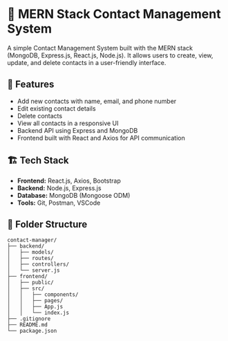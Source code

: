 # 📇 MERN Stack Contact Management System

A simple Contact Management System built with the MERN stack (MongoDB, Express.js, React.js, Node.js). It allows users to create, view, update, and delete contacts in a user-friendly interface.

## 🚀 Features

- Add new contacts with name, email, and phone number
- Edit existing contact details
- Delete contacts
- View all contacts in a responsive UI
- Backend API using Express and MongoDB
- Frontend built with React and Axios for API communication

## 🏗️ Tech Stack

- **Frontend:** React.js, Axios, Bootstrap
- **Backend:** Node.js, Express.js
- **Database:** MongoDB (Mongoose ODM)
- **Tools:** Git, Postman, VSCode

## 📁 Folder Structure

```plaintext
contact-manager/
├── backend/
│   ├── models/
│   ├── routes/
│   ├── controllers/
│   └── server.js
├── frontend/
│   ├── public/
│   ├── src/
│   │   ├── components/
│   │   ├── pages/
│   │   ├── App.js
│   │   └── index.js
├── .gitignore
├── README.md
└── package.json
```
